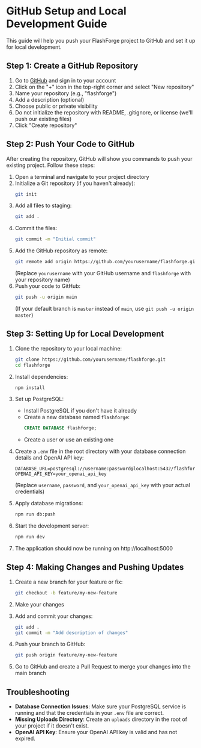 # GitHub Setup and Local Development Guide

This guide will help you push your FlashForge project to GitHub and set it up for local development.

## Step 1: Create a GitHub Repository

1. Go to [GitHub](https://github.com/) and sign in to your account
2. Click on the "+" icon in the top-right corner and select "New repository"
3. Name your repository (e.g., "flashforge")
4. Add a description (optional)
5. Choose public or private visibility
6. Do not initialize the repository with README, .gitignore, or license (we'll push our existing files)
7. Click "Create repository"

## Step 2: Push Your Code to GitHub

After creating the repository, GitHub will show you commands to push your existing project. Follow these steps:

1. Open a terminal and navigate to your project directory
2. Initialize a Git repository (if you haven't already):
   ```bash
   git init
   ```
3. Add all files to staging:
   ```bash
   git add .
   ```
4. Commit the files:
   ```bash
   git commit -m "Initial commit"
   ```
5. Add the GitHub repository as remote:
   ```bash
   git remote add origin https://github.com/yourusername/flashforge.git
   ```
   (Replace `yourusername` with your GitHub username and `flashforge` with your repository name)
6. Push your code to GitHub:
   ```bash
   git push -u origin main
   ```
   (If your default branch is `master` instead of `main`, use `git push -u origin master`)

## Step 3: Setting Up for Local Development

1. Clone the repository to your local machine:
   ```bash
   git clone https://github.com/yourusername/flashforge.git
   cd flashforge
   ```

2. Install dependencies:
   ```bash
   npm install
   ```

3. Set up PostgreSQL:
   - Install PostgreSQL if you don't have it already
   - Create a new database named `flashforge`:
     ```sql
     CREATE DATABASE flashforge;
     ```
   - Create a user or use an existing one

4. Create a `.env` file in the root directory with your database connection details and OpenAI API key:
   ```
   DATABASE_URL=postgresql://username:password@localhost:5432/flashforge
   OPENAI_API_KEY=your_openai_api_key
   ```
   (Replace `username`, `password`, and `your_openai_api_key` with your actual credentials)

5. Apply database migrations:
   ```bash
   npm run db:push
   ```

6. Start the development server:
   ```bash
   npm run dev
   ```

7. The application should now be running on http://localhost:5000

## Step 4: Making Changes and Pushing Updates

1. Create a new branch for your feature or fix:
   ```bash
   git checkout -b feature/my-new-feature
   ```

2. Make your changes

3. Add and commit your changes:
   ```bash
   git add .
   git commit -m "Add description of changes"
   ```

4. Push your branch to GitHub:
   ```bash
   git push origin feature/my-new-feature
   ```

5. Go to GitHub and create a Pull Request to merge your changes into the main branch

## Troubleshooting

- **Database Connection Issues**: Make sure your PostgreSQL service is running and that the credentials in your `.env` file are correct.
- **Missing Uploads Directory**: Create an `uploads` directory in the root of your project if it doesn't exist.
- **OpenAI API Key**: Ensure your OpenAI API key is valid and has not expired.